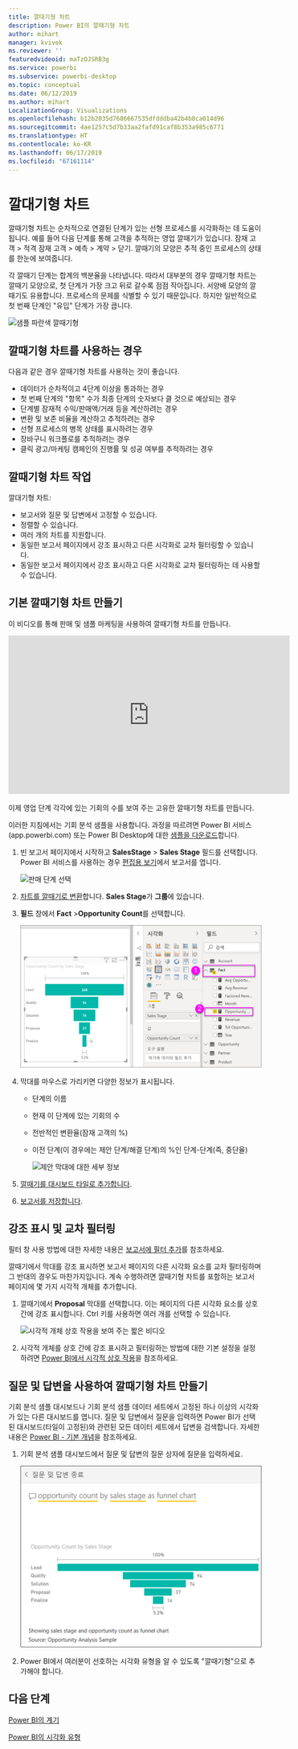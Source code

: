 ```yaml
---
title: 깔대기형 차트
description: Power BI의 깔때기형 차트
author: mihart
manager: kvivek
ms.reviewer: ''
featuredvideoid: maTzOJSRB3g
ms.service: powerbi
ms.subservice: powerbi-desktop
ms.topic: conceptual
ms.date: 06/12/2019
ms.author: mihart
LocalizationGroup: Visualizations
ms.openlocfilehash: b12b2035d7686667535dfdddba42b4b8ca014d96
ms.sourcegitcommit: 4ae1257c5d7b33aa2fafd91caf8b353a985c6771
ms.translationtype: HT
ms.contentlocale: ko-KR
ms.lasthandoff: 06/17/2019
ms.locfileid: "67161114"
---
```

# <a name="funnel-charts"></a>깔대기형 차트
깔때기형 차트는 순차적으로 연결된 단계가 있는 선형 프로세스를 시각화하는 데 도움이 됩니다. 예를 들어 다음 단계를 통해 고객을 추적하는 영업 깔때기가 있습니다. 잠재 고객 \> 적격 잠재 고객 \> 예측 \> 계약 \> 닫기.  깔때기의 모양은 추적 중인 프로세스의 상태를 한눈에 보여줍니다.

각 깔때기 단계는 합계의 백분율을 나타냅니다. 따라서 대부분의 경우 깔때기형 차트는 깔때기 모양으로, 첫 단계가 가장 크고 뒤로 갈수록 점점 작아집니다.  서양배 모양의 깔때기도 유용합니다. 프로세스의 문제를 식별할 수 있기 때문입니다.  하지만 일반적으로 첫 번째 단계인 "유입" 단계가 가장 큽니다.

![샘플 파란색 깔때기형](media/power-bi-visualization-funnel-charts/funnelplain.png)

## <a name="when-to-use-a-funnel-chart"></a>깔때기형 차트를 사용하는 경우
다음과 같은 경우 깔때기형 차트를 사용하는 것이 좋습니다.

* 데이터가 순차적이고 4단계 이상을 통과하는 경우
* 첫 번째 단계의 "항목" 수가 최종 단계의 숫자보다 클 것으로 예상되는 경우
* 단계별 잠재적 수익/판매액/거래 등을 계산하려는 경우
* 변환 및 보존 비율을 계산하고 추적하려는 경우
* 선형 프로세스의 병목 상태를 표시하려는 경우
* 장바구니 워크플로를 추적하려는 경우
* 클릭 광고/마케팅 캠페인의 진행률 및 성공 여부를 추적하려는 경우

## <a name="working-with-funnel-charts"></a>깔때기형 차트 작업
깔대기형 차트:

* 보고서와 질문 및 답변에서 고정할 수 있습니다.
* 정렬할 수 있습니다.
* 여러 개의 차트를 지원합니다.
* 동일한 보고서 페이지에서 강조 표시하고 다른 시각화로 교차 필터링할 수 있습니다.
* 동일한 보고서 페이지에서 강조 표시하고 다른 시각화로 교차 필터링하는 데 사용할 수 있습니다.

## <a name="create-a-basic-funnel-chart"></a>기본 깔때기형 차트 만들기
이 비디오를 통해 판매 및 샘플 마케팅을 사용하여 깔때기형 차트를 만듭니다.

<iframe width="560" height="315" src="https://www.youtube.com/embed/qKRZPBnaUXM" frameborder="0" allow="autoplay; encrypted-media" allowfullscreen></iframe>


이제 영업 단계 각각에 있는 기회의 수를 보여 주는 고유한 깔때기형 차트를 만듭니다.

이러한 지침에서는 기회 분석 샘플을 사용합니다. 과정을 따르려면 Power BI 서비스(app.powerbi.com) 또는 Power BI Desktop에 대한 [샘플을 다운로드](../sample-datasets.md)합니다.   

1. 빈 보고서 페이지에서 시작하고 **SalesStage** \> **Sales Stage** 필드를 선택합니다. Power BI 서비스를 사용하는 경우 [편집용 보기](../service-interact-with-a-report-in-editing-view.md)에서 보고서를 엽니다.
   
    ![판매 단계 선택](media/power-bi-visualization-funnel-charts/funnelselectfield_new.png)
2. [차트를 깔때기로 변환](power-bi-report-change-visualization-type.md)합니다. **Sales Stage**가 **그룹**에 있습니다. 
3. **필드** 창에서 **Fact** \>**Opportunity Count**를 선택합니다.
   
    ![깔때기형 차트 빌드](media/power-bi-visualization-funnel-charts/power-bi-funnel-2.png)
4. 막대를 마우스로 가리키면 다양한 정보가 표시됩니다.
   
   * 단계의 이름
   * 현재 이 단계에 있는 기회의 수
   * 전반적인 변환율(잠재 고객의 %) 
   * 이전 단계(이 경우에는 제안 단계/해결 단계)의 %인 단계-단계(즉, 중단율)
     
     ![제안 막대에 대한 세부 정보](media/power-bi-visualization-funnel-charts/funnelhover_new.png)
5. [깔때기를 대시보드 타일로 추가합니다](../service-dashboard-tiles.md). 
6. [보고서를 저장합니다](../service-report-save.md).

## <a name="highlighting-and-cross-filtering"></a>강조 표시 및 교차 필터링
필터 창 사용 방법에 대한 자세한 내용은 [보고서에 필터 추가](../power-bi-report-add-filter.md)를 참조하세요.

깔때기에서 막대를 강조 표시하면 보고서 페이지의 다른 시각화 요소를 교차 필터링하며 그 반대의 경우도 마찬가지입니다. 계속 수행하려면 깔때기형 차트를 포함하는 보고서 페이지에 몇 가지 시각적 개체를 추가합니다.

1. 깔때기에서 **Proposal** 막대를 선택합니다. 이는 페이지의 다른 시각화 요소를 상호 간에 강조 표시합니다. Ctrl 키를 사용하면 여러 개를 선택할 수 있습니다.
   
   ![시각적 개체 상호 작용을 보여 주는 짧은 비디오](media/power-bi-visualization-funnel-charts/funnelchartnoowl.gif)
2. 시각적 개체를 상호 간에 강조 표시하고 필터링하는 방법에 대한 기본 설정을 설정하려면 [Power BI에서 시각적 상호 작용](../service-reports-visual-interactions.md)을 참조하세요.

## <a name="create-a-funnel-chart-using-qa"></a>질문 및 답변을 사용하여 깔때기형 차트 만들기
기회 분석 샘플 대시보드나 기회 분석 샘플 데이터 세트에서 고정된 하나 이상의 시각화가 있는 다른 대시보드를 엽니다.  질문 및 답변에서 질문을 입력하면 Power BI가 선택된 대시보드(타일이 고정된)와 관련된 모든 데이터 세트에서 답변을 검색합니다. 자세한 내용은 [Power BI - 기본 개념](../service-basic-concepts.md)을 참조하세요.

1. 기회 분석 샘플 대시보드에서 질문 및 답변의 질문 상자에 질문을 입력하세요.
   
   ![질문 상자 및 깔때기형](media/power-bi-visualization-funnel-charts/power-bi-qna.png)
   
2. Power BI에서 여러분이 선호하는 시각화 유형을 알 수 있도록 "깔때기형"으로 추가해야 합니다.

## <a name="next-steps"></a>다음 단계

[Power BI의 계기](power-bi-visualization-radial-gauge-charts.md)

[Power BI의 시각화 유형](power-bi-visualization-types-for-reports-and-q-and-a.md)
